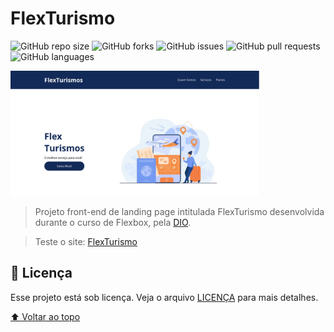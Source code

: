 # FlexTurismo

![GitHub repo size](https://img.shields.io/github/repo-size/artaugusto/FlexTurismo)
![GitHub forks](https://img.shields.io/github/forks/artaugusto/FlexTurismo)
![GitHub issues](https://img.shields.io/github/issues-raw/artaugusto/FlexTurismo)
![GitHub pull requests](https://img.shields.io/github/issues-pr-raw/artaugusto/FlexTurismo)
![GitHub languages](https://img.shields.io/github/languages/count/artaugusto/FlexTurismo)

<img alt="FlexTurismo Desktop" width="79%" src="./images/FlexTurismo-Page.png" />

> Projeto front-end de landing page intitulada FlexTurismo desenvolvida durante o curso de Flexbox, pela [DIO](https://www.dio.me/).

> Teste o site:
> [FlexTurismo](https://artaugusto.github.io/FlexTurismo/)

## 📝 Licença

Esse projeto está sob licença. Veja o arquivo [LICENÇA](LICENSE) para mais detalhes.

[⬆ Voltar ao topo](#DoctorCare)
